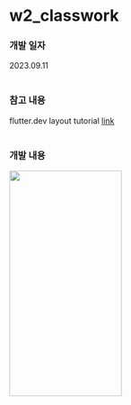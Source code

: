 # w2_classwork

### 개발 일자
2023.09.11
<br><br>

### 참고 내용
flutter.dev layout tutorial [link](https://docs.flutter.dev/ui/layout/tutorial)
<br><br>

### 개발 내용

<img src = "https://github.com/LeeShinwon/AllClassWork/assets/82192923/42660b4a-c177-4f82-b48f-800b43fb93dc" width="200" height="400">


